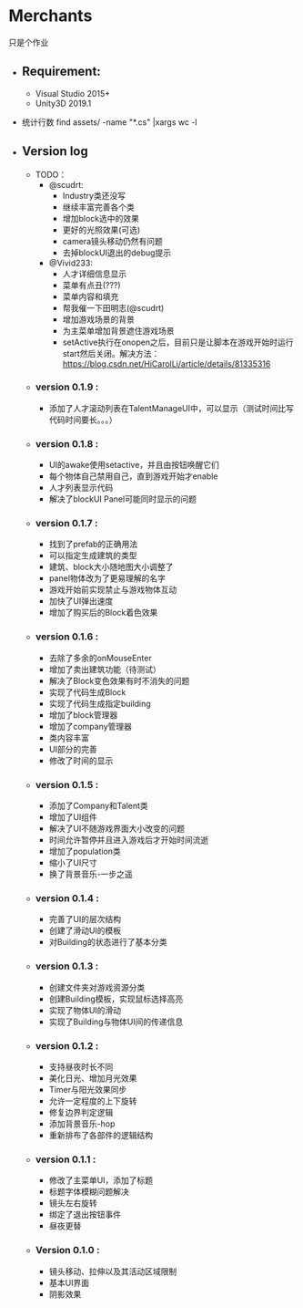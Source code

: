 # **Merchants**
只是个作业


* ## **Requirement:**
    + Visual Studio 2015+
    + Unity3D 2019.1

* 统计行数 find assets/ -name "*.cs" |xargs wc -l

* ## **Version log**
    - TODO：
        + @scudrt:
            - Industry类还没写
            - 继续丰富完善各个类
            - 增加block选中的效果
            - 更好的光照效果(可选)
            - camera镜头移动仍然有问题
            - 去掉blockUI退出的debug提示
        + @Vivid233:
			- 人才详细信息显示
            - 菜单有点丑(???)
            - 菜单内容和填充
            - 帮我催一下田明志(@scudrt)
            - 增加游戏场景的背景
            - 为主菜单增加背景遮住游戏场景
			- setActive执行在onopen之后，目前只是让脚本在游戏开始时运行start然后关闭。解决方法：https://blog.csdn.net/HiCarolLi/article/details/81335316
	+ ### **version 0.1.9** :
		- 添加了人才滚动列表在TalentManageUI中，可以显示（测试时间比写代码时间要长。。。）
	+ ### **version 0.1.8** :
        - UI的awake使用setactive，并且由按钮唤醒它们
        - 每个物体自己禁用自己，直到游戏开始才enable
		- 人才列表显示代码
		- 解决了blockUI Panel可能同时显示的问题
    + ### **version 0.1.7** :
        - 找到了prefab的正确用法
        - 可以指定生成建筑的类型
        - 建筑、block大小随地图大小调整了
        - panel物体改为了更易理解的名字
        - 游戏开始前实现禁止与游戏物体互动
        - 加快了UI弹出速度
        - 增加了购买后的Block着色效果
    + ### **version 0.1.6** :
        - 去除了多余的onMouseEnter
        - 增加了卖出建筑功能（待测试）
        - 解决了Block变色效果有时不消失的问题
        - 实现了代码生成Block
        - 实现了代码生成指定building
        - 增加了block管理器
        - 增加了company管理器
        - 类内容丰富
        - UI部分的完善
        - 修改了时间的显示
    + ### **version 0.1.5** :
        - 添加了Company和Talent类
        - 增加了UI组件
        - 解决了UI不随游戏界面大小改变的问题
        - 时间允许暂停并且进入游戏后才开始时间流逝
        - 增加了population类
        - 缩小了UI尺寸
        - 换了背景音乐-一步之遥
	+ ### **version 0.1.4** :
		- 完善了UI的层次结构
		- 创建了滑动UI的模板
		- 对Building的状态进行了基本分类
    + ### **version 0.1.3** :
		- 创建文件夹对游戏资源分类
		- 创建Building模板，实现鼠标选择高亮
		- 实现了物体UI的滑动
		- 实现了Building与物体UI间的传递信息
    + ### **version 0.1.2** :
        - 支持昼夜时长不同
        - 美化日光、增加月光效果
        - Timer与阳光效果同步
        - 允许一定程度的上下旋转
        - 修复边界判定逻辑
        - 添加背景音乐-hop
        - 重新排布了各部件的逻辑结构   
    + ### **version 0.1.1** :
        - 修改了主菜单UI，添加了标题
        - 标题字体模糊问题解决
        - 镜头左右旋转
        - 绑定了退出按钮事件
        - 昼夜更替   
    + ### **Version 0.1.0** :
        - 镜头移动、拉伸以及其活动区域限制
        - 基本UI界面
        - 阴影效果
